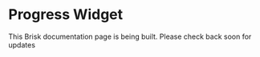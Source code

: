 # Progress Widget  
  
This Brisk documentation page is being built. Please check back soon for updates 

